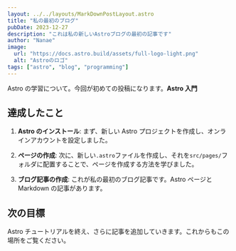 ```yaml
---
layout: ../../layouts/MarkDownPostLayout.astro
title: "私の最初のブログ"
pubDate: 2023-12-27
description: "これは私の新しいAstroブログの最初の記事です"
author: "Nanae"
image:
  url: "https://docs.astro.build/assets/full-logo-light.png"
  alt: "Astroのロゴ"
tags: ["astro", "blog", "programming"]
---
```


Astro の学習について。今回が初めての投稿になります。**Astro 入門**

## 達成したこと

1. **Astro のインストール**: まず、新しい Astro プロジェクトを作成し、オンラインアカウントを設定しました。

2. **ページの作成**: 次に、新しい`.astro`ファイルを作成し、それを`src/pages/`フォルダに配置することで、ページを作成する方法を学びました。

3. **ブログ記事の作成**: これが私の最初のブログ記事です。Astro ページと Markdown の記事があります。

## 次の目標

Astro チュートリアルを終え、さらに記事を追加していきます。これからもこの場所をご覧ください。
